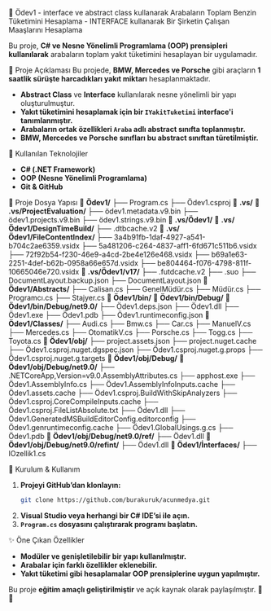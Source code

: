 🚗 Ödev1 - interface ve abstract class kullanarak Arabaların Toplam Benzin Tüketimini Hesaplama - INTERFACE kullanarak Bir Şirketin Çalışan Maaşlarını Hesaplama 

Bu proje, **C# ve Nesne Yönelimli Programlama (OOP) prensipleri kullanılarak** arabaların toplam yakıt tüketimini hesaplayan bir uygulamadır. 

📌 Proje Açıklaması
Bu projede, **BMW, Mercedes ve Porsche** gibi araçların **1 saatlik sürüşte harcadıkları yakıt miktarı** hesaplanmaktadır. 
- **Abstract Class** ve **Interface** kullanılarak nesne yönelimli bir yapı oluşturulmuştur.
- **Yakıt tüketimini hesaplamak için bir `IYakitTuketimi` interface'i tanımlanmıştır.**
- **Arabaların ortak özellikleri `Araba` adlı abstract sınıfta toplanmıştır.**
- **BMW, Mercedes ve Porsche sınıfları bu abstract sınıftan türetilmiştir.**

🚀 Kullanılan Teknolojiler
- **C# (.NET Framework)**
- **OOP (Nesne Yönelimli Programlama)**
- **Git & GitHub**

📁 Proje Dosya Yapısı
📂 **Ödev1/**
 ├── Program.cs
 ├── Ödev1.csproj
📂 **.vs/**
📂 **.vs/ProjectEvaluation/**
 ├── ödev1.metadata.v9.bin
 ├── ödev1.projects.v9.bin
 ├── ödev1.strings.v9.bin
📂 **.vs/Ödev1/**
📂 **.vs/Ödev1/DesignTimeBuild/**
 ├── .dtbcache.v2
📂 **.vs/Ödev1/FileContentIndex/**
 ├── 3a4b91fb-1daf-4927-a541-b704c2ae6359.vsidx
 ├── 5a481206-c264-4837-aff1-6fd671c511b6.vsidx
 ├── 72f92b54-f230-46e9-a4cd-2be4e126e468.vsidx
 ├── b69a1e63-2251-4def-b62b-0958a66e657d.vsidx
 ├── be804464-f076-4798-811f-10665046e720.vsidx
📂 **.vs/Ödev1/v17/**
 ├── .futdcache.v2
 ├── .suo
 ├── DocumentLayout.backup.json
 ├── DocumentLayout.json
📂 **Ödev1/Abstracts/**
 ├── Calisan.cs
 ├── GenelMüdür.cs
 ├── Müdür.cs
 ├── Programcı.cs
 ├── Stajyer.cs
📂 **Ödev1/bin/**
📂 **Ödev1/bin/Debug/**
📂 **Ödev1/bin/Debug/net9.0/**
 ├── Ödev1.deps.json
 ├── Ödev1.dll
 ├── Ödev1.exe
 ├── Ödev1.pdb
 ├── Ödev1.runtimeconfig.json
📂 **Ödev1/Classes/**
 ├── Audi.cs
 ├── Bmw.cs
 ├── Car.cs
 ├── ManuelV.cs
 ├── Mercedes.cs
 ├── OtomatikV.cs
 ├── Porsche.cs
 ├── Togg.cs
 ├── Toyota.cs
📂 **Ödev1/obj/**
 ├── project.assets.json
 ├── project.nuget.cache
 ├── Ödev1.csproj.nuget.dgspec.json
 ├── Ödev1.csproj.nuget.g.props
 ├── Ödev1.csproj.nuget.g.targets
📂 **Ödev1/obj/Debug/**
📂 **Ödev1/obj/Debug/net9.0/**
 ├── .NETCoreApp,Version=v9.0.AssemblyAttributes.cs
 ├── apphost.exe
 ├── Ödev1.AssemblyInfo.cs
 ├── Ödev1.AssemblyInfoInputs.cache
 ├── Ödev1.assets.cache
 ├── Ödev1.csproj.BuildWithSkipAnalyzers
 ├── Ödev1.csproj.CoreCompileInputs.cache
 ├── Ödev1.csproj.FileListAbsolute.txt
 ├── Ödev1.dll
 ├── Ödev1.GeneratedMSBuildEditorConfig.editorconfig
 ├── Ödev1.genruntimeconfig.cache
 ├── Ödev1.GlobalUsings.g.cs
 ├── Ödev1.pdb
📂 **Ödev1/obj/Debug/net9.0/ref/**
 ├── Ödev1.dll
📂 **Ödev1/obj/Debug/net9.0/refint/**
 ├── Ödev1.dll
📂 **Ödev1/İnterfaces/**
 ├── IOzellik1.cs


🔧 Kurulum & Kullanım
1. **Projeyi GitHub’dan klonlayın:**
   ```sh
   git clone https://github.com/burakuruk/acunmedya.git
   ```
2. **Visual Studio veya herhangi bir C# IDE’si ile açın.**
3. **`Program.cs` dosyasını çalıştırarak programı başlatın.**

✨ Öne Çıkan Özellikler
- **Modüler ve genişletilebilir bir yapı kullanılmıştır.**  
- **Arabalar için farklı özellikler eklenebilir.**  
- **Yakıt tüketimi gibi hesaplamalar OOP prensiplerine uygun yapılmıştır.**  


Bu proje **eğitim amaçlı geliştirilmiştir** ve açık kaynak olarak paylaşılmıştır. 🎯🚀
